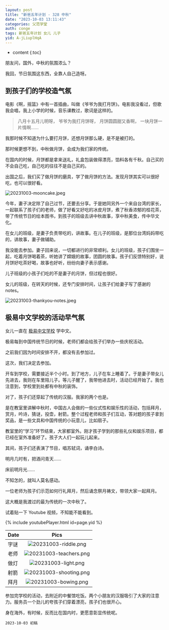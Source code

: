 ```yaml
---
layout: post
title: "新爸五年计划 - 328 中秋"
date: "2023-10-03 13:11:43"
categories: 父范学堂
auth: conge
tags: 新爸五年计划 女儿 儿子
yid: A-jLiuplHqA
---
```

* content
{:toc}

朋友问，国外，中秋的氛围浓么？

我回，节日氛围这东西，全靠人自己造呀。





## 到孩子们的学校造气氛

电影《啊，摇篮》中有一首插曲，叫做《爷爷为我打月饼》。电影我没看过，但歌我会唱，我上小学的时候，音乐课教过，歌词是这样的。

> 八月十五月儿明呀，
> 爷爷为我打月饼呀，
> 月饼圆圆甜又香啊，
> 一块月饼一片情啊……

我那时候不知道为什么要打月饼，还想月饼那么硬，是不是被打的。

那时候更想不到，中秋做月饼，会成为我们家的传统。

在国内的时候，月饼都是拿来送礼，礼盒包装做得漂亮，馅料各有千秋。自己买的不会自己吃，自己吃的往往不是自己买的。

出国之后，我们买了做月饼的磨具，学了做月饼的方法。发现月饼其实可以很好吃，也可以很好看。

![20231003-mooncake.jpeg](https://s2.loli.net/2023/10/04/WczwtsdlENRMLFD.jpg)

今年，妻子决定除了自己过节，还要去分享。于是她同另外一个来自台湾的家长，一起联系了孩子们的老师，做了好看又好吃的冰皮月饼，煮了秋香浓郁的桂花茶，带了传统节日的绘本图书，到孩子的班级去讲中秋故事，享中秋美食，传中华文化。

在女儿的班级，是妻子负责带吃的，讲故事。在儿子的班级，是那位台湾妈妈带吃的，讲故事，妻子做辅助。

我没能去参加。妻子回来说，一切都进行的非常顺利。女儿的班级，孩子们围坐一起，吃着月饼喝着茶，听她讲了嫦娥的故事，团圆的故事。孩子们反馈特别好，说月饼好吃茶好喝，故事也好听，纷纷向妻子表示感谢。

儿子班级的小孩子们吃的不是妻子的月饼，但过程也很好。

女儿的班级，在转天的时候，还专门安排时间，让孩子们给妻子写了感谢的 notes。

![20231003-thankyou-notes.jpeg](https://s2.loli.net/2023/10/04/dxF9IbmpouznNX3.jpg)

## 极易中文学校的活动早气氛

女儿一直在 [极易中文学校](https://www.gechinese.com/) 学中文。

极易每到中国传统节日的时候，老师们都会给孩子们举办一些庆祝活动。

之前我们因为时间安排不开，都没有去参加过。

这次，我们决定去参加。

开车到学校，需要接近半个小时。到了地方，儿子在车上睡着了。于是妻子带女儿先进去，我则在车里陪儿子。等儿子醒了，我带他进去时，活动已经开始了。我也注意到，学校里到处都有中秋的装饰。

对了，孩子们还穿起了传统的汉服。我家的两个也是。

是在教室里讲解中秋时，中国古人会做的一些仪式性和娱乐性的活动，包括拜月，赏月，吟诗，猜谜，投壶，射箭。整个过程老师和孩子们互动，答对题的孩子拿到奖品，是一些文具和中国传统的小玩意儿，比如扇子。

教室里的“学习”环节结束，大家都室外。刚才孩子学到的那些礼仪和娱乐项目，都已经在室外准备好了。孩子大人们一起玩儿起来。

其间，孩子们还表演了节目，唱苏轼词，诵李白诗。

明月几时有，把酒问青天……

床前明月光……

不知怎的，就叫人莫名感动。

一位老师为孩子们示范如何行礼拜月，然后诵念祭月祷文，带领大家一起拜月。

这大概是我渡过的最为传统的一次中秋了。

试着贴一下 Youtube 视频，不知能不能看到。

{% include youtubePlayer.html id=page.yid %}

| Date     | Pics  |
| :------- | :------------------------------------------------------------------: |
| 字谜 | ![20231003-riddle.png](https://s2.loli.net/2023/10/04/KiXd76WHGSA3TqF.png) |
| 老师 | ![20231003-teachers.png](https://s2.loli.net/2023/10/04/xEFpt5BUVzdcqsD.png) | 
| 做灯 | ![20231003-light.png](https://s2.loli.net/2023/10/04/Oj3X2GygiFwo7vM.png) | 
| 射箭 | ![20231003-shooting.png](https://s2.loli.net/2023/10/04/btU24KSMdQPiGsq.png) | 
| 拜月 | ![20231003-bowing.png](https://s2.loli.net/2023/10/04/U74dyZmNOQPXlEb.png) | 


参加完学校的活动，去附近的中餐馆吃饭。两个小朋友的汉服吸引了大家的注意力。服务员一个劲儿的夸孩子们穿着漂亮，孩子们也很开心。

身在海外，有时候，反而比在国内时，更愿意彰显传统呢。

```
2023-10-03 初稿
```
